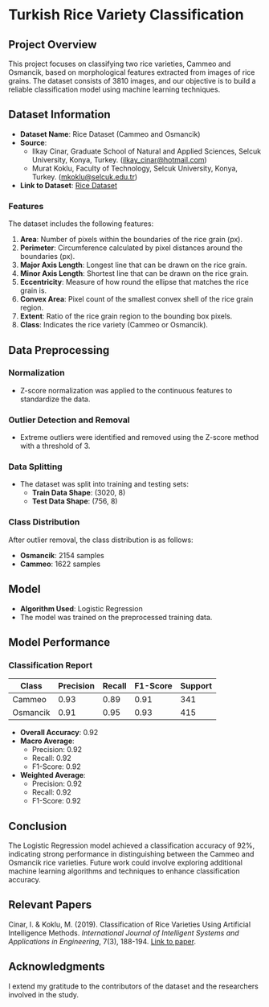 # Turkish Rice Variety Classification

## Project Overview
This project focuses on classifying two rice varieties, Cammeo and Osmancik, based on morphological features extracted from images of rice grains. The dataset consists of 3810 images, and our objective is to build a reliable classification model using machine learning techniques.

## Dataset Information
- **Dataset Name**: Rice Dataset (Cammeo and Osmancik)
- **Source**: 
  - Ilkay Cinar, Graduate School of Natural and Applied Sciences, Selcuk University, Konya, Turkey. (ilkay_cinar@hotmail.com)
  - Murat Koklu, Faculty of Technology, Selcuk University, Konya, Turkey. (mkoklu@selcuk.edu.tr)
- **Link to Dataset**: [Rice Dataset](https://www.muratkoklu.com/datasets/)

### Features
The dataset includes the following features:
1. **Area**: Number of pixels within the boundaries of the rice grain (px).
2. **Perimeter**: Circumference calculated by pixel distances around the boundaries (px).
3. **Major Axis Length**: Longest line that can be drawn on the rice grain.
4. **Minor Axis Length**: Shortest line that can be drawn on the rice grain.
5. **Eccentricity**: Measure of how round the ellipse that matches the rice grain is.
6. **Convex Area**: Pixel count of the smallest convex shell of the rice grain region.
7. **Extent**: Ratio of the rice grain region to the bounding box pixels.
8. **Class**: Indicates the rice variety (Cammeo or Osmancik).

## Data Preprocessing
### Normalization
- Z-score normalization was applied to the continuous features to standardize the data.

### Outlier Detection and Removal
- Extreme outliers were identified and removed using the Z-score method with a threshold of 3.

### Data Splitting
- The dataset was split into training and testing sets:
  - **Train Data Shape**: (3020, 8)
  - **Test Data Shape**: (756, 8)

### Class Distribution
After outlier removal, the class distribution is as follows:
- **Osmancik**: 2154 samples
- **Cammeo**: 1622 samples

## Model
- **Algorithm Used**: Logistic Regression
- The model was trained on the preprocessed training data.

## Model Performance
### Classification Report
| Class    | Precision | Recall | F1-Score | Support |
|----------|-----------|--------|----------|---------|
| Cammeo   | 0.93      | 0.89   | 0.91     | 341     |
| Osmancik | 0.91      | 0.95   | 0.93     | 415     |

- **Overall Accuracy**: 0.92
- **Macro Average**: 
  - Precision: 0.92 
  - Recall: 0.92 
  - F1-Score: 0.92
- **Weighted Average**: 
  - Precision: 0.92 
  - Recall: 0.92 
  - F1-Score: 0.92

## Conclusion
The Logistic Regression model achieved a classification accuracy of 92%, indicating strong performance in distinguishing between the Cammeo and Osmancik rice varieties. Future work could involve exploring additional machine learning algorithms and techniques to enhance classification accuracy.

## Relevant Papers
Cinar, I. & Koklu, M. (2019). Classification of Rice Varieties Using Artificial Intelligence Methods. *International Journal of Intelligent Systems and Applications in Engineering*, 7(3), 188-194. [Link to paper](https://doi.org/10.18201/ijisae.2019355381).

## Acknowledgments
I extend my gratitude to the contributors of the dataset and the researchers involved in the study.